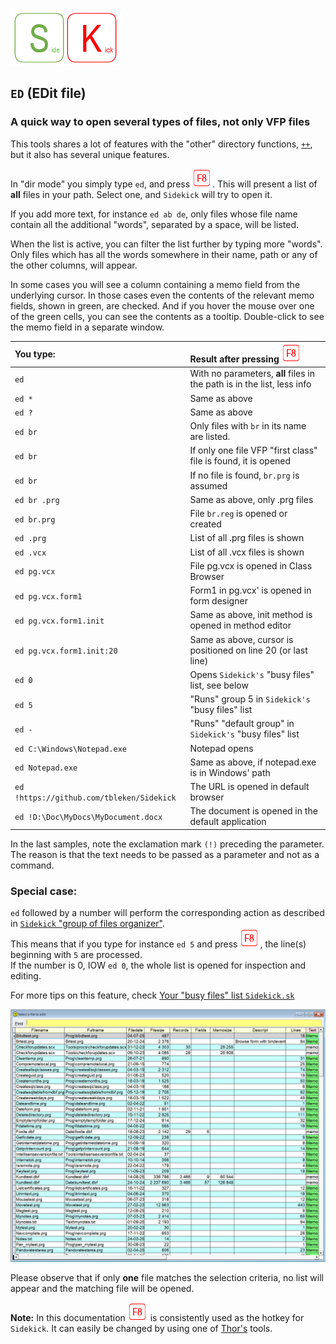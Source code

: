 [![Sidekick](Images/SKLogo.png)](../README.md)

## `ED` (EDit file)

### A quick way to open several types of files, not only VFP files  

This tools shares a lot of features with the "other" directory functions,  [`++`](../../Pandora/documents/pandir.md), but it also has several unique features.  

In "dir mode" you simply type `ed`, and press ![`F8`](Images/F8.png). This will present a list of **all** files in your path. Select one, and `Sidekick` will try to open it.  

If you add more text, for instance `ed ab de`, only files whose file name contain all the additional "words", separated by a space, will be listed.  

When the list is active, you can filter the list further by typing more "words". Only files which has all the words somewhere in their name, path or any of the other columns, will appear.  

In some cases you will see a column containing a memo field from the underlying cursor. In those cases even the contents of the relevant memo fields, shown in green, are checked. And if you hover the mouse over one of the green cells, you can see the contents as a tooltip. Double-click to see the memo field in a separate window. 


| You type:                |        Result after pressing ![`F8`](Images/F8.png)          |
|:-------------------------|:----------------------------------------------------------|
| `ed` | With no parameters, **all** files in the path is in the list, less info |
| `ed *` | Same as above |
| `ed ?` | Same as above |
| `ed br` | Only files with `br` in its name are listed. |
| `ed br` | If only one file VFP "first class" file  is found, it is opened |
| `ed br` | If no file is found, `br.prg` is assumed |
| `ed br .prg` | Same as above, only .prg files  |  
| `ed br.prg` | File `br.reg` is opened or created | 
| `ed .prg` | List of all .prg files is shown |
| `ed .vcx` | List of all .vcx files is shown |
| `ed pg.vcx`| File pg.vcx is opened in Class Browser|
| `ed pg.vcx.form1` | Form1 in pg.vcx' is opened in form designer|
| `ed pg.vcx.form1.init` | Same as above, init method is opened in method editor|
| `ed pg.vcx.form1.init:20` | Same as above, cursor is positioned on line 20 (or last line)|
| `ed 0` | Opens `Sidekick's` "busy files" list, see below |
| `ed 5` | "Runs" group 5 in `Sidekick's` "busy files" list  |
| `ed -` | "Runs" "default group" in `Sidekick's` "busy files" list |
| `ed C:\Windows\Notepad.exe`| Notepad opens |
| `ed Notepad.exe`| Same as above, if notepad.exe is in Windows' path |
| `ed !https://github.com/tbleken/Sidekick`| The URL is opened in default browser|
| `ed !D:\Doc\MyDocs\MyDocument.docx`| The document is opened in the default application |
             
In the last samples, note the exclamation mark `(!)` preceding the parameter. The reason is that the text needs to be passed as a parameter and not as a command. 

### Special case: 
`ed` followed by a number will perform the corresponding action as described in [`Sidekick` "group of files organizer"](skorg.md).  
This means that if you type for instance  `ed 5` and press ![`F8`](Images/F8.png), the line(s) beginning with `5` are processed.  
If the number is 0, IOW `ed 0`, the whole list is opened for inspection and editing.  

For more tips on this feature, check [Your "busy files" list `Sidekick.sk`](skorg.md)


![sked](Images/sked.png)

Please observe that if only **one** file matches the selection criteria, no list will appear and the matching file will be opened.  


**Note:** In this documentation ![`F8`](Images/F8.png) is consistently used as the hotkey for `Sidekick`. It can easily be changed by using one of [Thor's](https://github.com/VFPX/Thor) tools.


